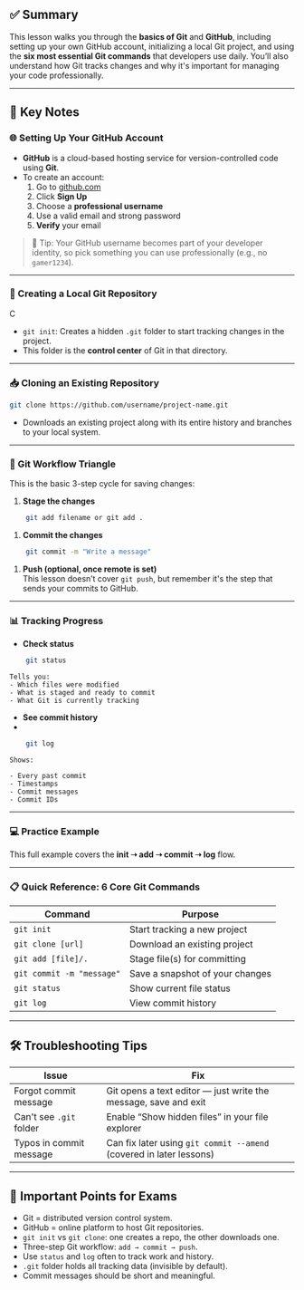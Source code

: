 ## ✅ Summary 

This lesson walks you through the **basics of Git** and **GitHub**, including setting up your own GitHub account, initializing a local Git project, and using the **six most essential Git commands** that developers use daily. You’ll also understand how Git tracks changes and why it's important for managing your code professionally.

---

## 🧠 Key Notes

### 🌐 Setting Up Your GitHub Account

- **GitHub** is a cloud-based hosting service for version-controlled code using **Git**.
- To create an account:
    1. Go to [github.com](https://github.com)
    2. Click **Sign Up**
    3. Choose a **professional username**
    4. Use a valid email and strong password
    5. **Verify** your email

> 🔑 Tip: Your GitHub username becomes part of your developer identity, so pick something you can use professionally (e.g., no `gamer1234`).

---

### 📁 Creating a Local Git Repository


C

- `git init`: Creates a hidden `.git` folder to start tracking changes in the project.
- This folder is the **control center** of Git in that directory.

---

### 📥 Cloning an Existing Repository


```bash
git clone https://github.com/username/project-name.git
```

- Downloads an existing project along with its entire history and branches to your local system.

---

### 🔺 Git Workflow Triangle

This is the basic 3-step cycle for saving changes:

1. **Stage the changes**  
```bash
    git add filename or git add .
```
1. **Commit the changes**  
```bash
    git commit -m "Write a message"
```
1. **Push (optional, once remote is set)**  
    This lesson doesn’t cover `git push`, but remember it's the step that sends your commits to GitHub.

---

### 📊 Tracking Progress

- **Check status**
```bash
    git status
```
    
    Tells you:
    - Which files were modified
    - What is staged and ready to commit
    - What Git is currently tracking
- **See commit history**
- 
```bash
    git log
```
    Shows:
    
    - Every past commit
    - Timestamps
    - Commit messages
    - Commit IDs

---

### 💻 Practice Example


This full example covers the **init ➝ add ➝ commit ➝ log** flow.

---

### 📋 Quick Reference: 6 Core Git Commands

|Command|Purpose|
|---|---|
|`git init`|Start tracking a new project|
|`git clone [url]`|Download an existing project|
|`git add [file]/.`|Stage file(s) for committing|
|`git commit -m "message"`|Save a snapshot of your changes|
|`git status`|Show current file status|
|`git log`|View commit history|

---

## 🛠️ Troubleshooting Tips

|**Issue**|**Fix**|
|---|---|
|Forgot commit message|Git opens a text editor — just write the message, save and exit|
|Can't see `.git` folder|Enable “Show hidden files” in your file explorer|
|Typos in commit message|Can fix later using `git commit --amend` (covered in later lessons)|

---

## 📘 Important Points for Exams

- Git = distributed version control system.
- GitHub = online platform to host Git repositories.
- `git init` vs `git clone`: one creates a repo, the other downloads one.
- Three-step Git workflow: `add → commit → push`.
- Use `status` and `log` often to track work and history.
- `.git` folder holds all tracking data (invisible by default).
- Commit messages should be short and meaningful.